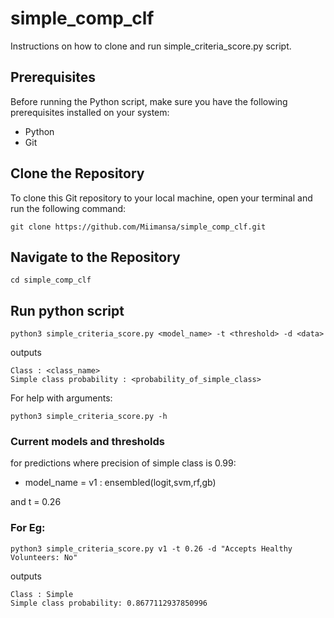# simple_comp_clf

Instructions on how to clone and run simple_criteria_score.py script.


## Prerequisites
Before running the Python script, make sure you have the following prerequisites installed on your system:

- Python
- Git

## Clone the Repository

To clone this Git repository to your local machine, open your terminal and run the following command:

```git clone https://github.com/Miimansa/simple_comp_clf.git```

## Navigate to the Repository
```cd simple_comp_clf```

## Run python script
```python3 simple_criteria_score.py <model_name> -t <threshold> -d <data>```

outputs
```
Class : <class_name>
Simple class probability : <probability_of_simple_class>
```

For help with arguments:

```python3 simple_criteria_score.py -h```

### Current models and thresholds 
for predictions where precision of simple class is 0.99:         
* model_name = v1 : ensembled(logit,svm,rf,gb)
  
 and t = 0.26

### For Eg:
```python3 simple_criteria_score.py v1 -t 0.26 -d "Accepts Healthy Volunteers: No" ```

outputs

```
Class : Simple
Simple class probability: 0.8677112937850996
```
